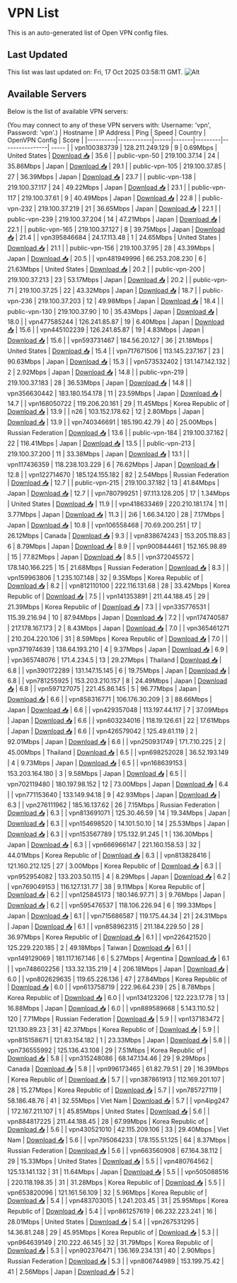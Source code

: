 # VPN List

This is an auto-generated list of Open VPN config files.

## Last Updated

This list was last updated on: Fri, 17 Oct 2025 03:58:11 GMT.
![Alt](https://repobeats.axiom.co/api/embed/186b98318ef1479477931607c1ad7d823f12451f.svg "Repobeats analytics image")

## Available Servers

Below is the list of available VPN servers:

(You may connect to any of these VPN servers with: Username: 'vpn', Password: 'vpn'.)
| Hostname | IP Address | Ping | Speed | Country | OpenVPN Config | Score |
|----------|------------|------|-------|---------|----------------| ----- |
| vpn100383739 | 128.211.249.129 | 9 | 0.69Mbps | United States | [Download 📥](./configs/server_0_US.ovpn) | 35.6 |
| public-vpn-50 | 219.100.37.14 | 24 | 35.86Mbps | Japan | [Download 📥](./configs/server_1_JP.ovpn) | 29.1 |
| public-vpn-105 | 219.100.37.85 | 27 | 36.39Mbps | Japan | [Download 📥](./configs/server_2_JP.ovpn) | 23.7 |
| public-vpn-138 | 219.100.37.117 | 24 | 49.22Mbps | Japan | [Download 📥](./configs/server_3_JP.ovpn) | 23.1 |
| public-vpn-117 | 219.100.37.61 | 9 | 40.49Mbps | Japan | [Download 📥](./configs/server_4_JP.ovpn) | 22.8 |
| public-vpn-232 | 219.100.37.219 | 21 | 36.65Mbps | Japan | [Download 📥](./configs/server_5_JP.ovpn) | 22.1 |
| public-vpn-239 | 219.100.37.204 | 14 | 47.21Mbps | Japan | [Download 📥](./configs/server_6_JP.ovpn) | 22.1 |
| public-vpn-165 | 219.100.37.127 | 8 | 39.75Mbps | Japan | [Download 📥](./configs/server_7_JP.ovpn) | 21.4 |
| vpn395846684 | 24.17.113.48 | 1 | 24.65Mbps | United States | [Download 📥](./configs/server_8_US.ovpn) | 21.1 |
| public-vpn-156 | 219.100.37.95 | 28 | 43.39Mbps | Japan | [Download 📥](./configs/server_9_JP.ovpn) | 20.5 |
| vpn481949996 | 66.253.208.230 | 6 | 21.63Mbps | United States | [Download 📥](./configs/server_10_US.ovpn) | 20.2 |
| public-vpn-200 | 219.100.37.213 | 23 | 53.17Mbps | Japan | [Download 📥](./configs/server_11_JP.ovpn) | 20.2 |
| public-vpn-71 | 219.100.37.25 | 22 | 43.32Mbps | Japan | [Download 📥](./configs/server_12_JP.ovpn) | 18.7 |
| public-vpn-236 | 219.100.37.203 | 12 | 49.98Mbps | Japan | [Download 📥](./configs/server_13_JP.ovpn) | 18.4 |
| public-vpn-130 | 219.100.37.90 | 10 | 35.43Mbps | Japan | [Download 📥](./configs/server_14_JP.ovpn) | 18.0 |
| vpn477585244 | 126.241.85.87 | 19 | 6.40Mbps | Japan | [Download 📥](./configs/server_15_JP.ovpn) | 15.6 |
| vpn445102239 | 126.241.85.87 | 19 | 4.83Mbps | Japan | [Download 📥](./configs/server_16_JP.ovpn) | 15.6 |
| vpn593731467 | 184.56.20.127 | 36 | 21.18Mbps | United States | [Download 📥](./configs/server_17_US.ovpn) | 15.4 |
| vpn717671506 | 113.145.237.167 | 23 | 90.63Mbps | Japan | [Download 📥](./configs/server_18_JP.ovpn) | 15.3 |
| vpn573532402 | 131.147.142.132 | 2 | 2.92Mbps | Japan | [Download 📥](./configs/server_19_JP.ovpn) | 14.8 |
| public-vpn-219 | 219.100.37.183 | 28 | 36.53Mbps | Japan | [Download 📥](./configs/server_20_JP.ovpn) | 14.8 |
| vpn356630442 | 183.180.154.178 | 11 | 23.59Mbps | Japan | [Download 📥](./configs/server_21_JP.ovpn) | 14.7 |
| vpn168050722 | 119.206.20.161 | 29 | 11.45Mbps | Korea Republic of | [Download 📥](./configs/server_22_KR.ovpn) | 13.9 |
| n26 | 103.152.178.62 | 12 | 2.80Mbps | Japan | [Download 📥](./configs/server_23_JP.ovpn) | 13.9 |
| vpn740346691 | 185.190.42.79 | 40 | 25.00Mbps | Russian Federation | [Download 📥](./configs/server_24_RU.ovpn) | 13.6 |
| public-vpn-184 | 219.100.37.162 | 22 | 116.41Mbps | Japan | [Download 📥](./configs/server_25_JP.ovpn) | 13.5 |
| public-vpn-213 | 219.100.37.200 | 11 | 33.38Mbps | Japan | [Download 📥](./configs/server_26_JP.ovpn) | 13.1 |
| vpn117436359 | 118.238.103.229 | 6 | 76.62Mbps | Japan | [Download 📥](./configs/server_27_JP.ovpn) | 12.8 |
| vpn122714670 | 185.124.155.182 | 82 | 2.54Mbps | Russian Federation | [Download 📥](./configs/server_28_RU.ovpn) | 12.7 |
| public-vpn-215 | 219.100.37.182 | 13 | 41.84Mbps | Japan | [Download 📥](./configs/server_29_JP.ovpn) | 12.7 |
| vpn780799251 | 97.113.128.205 | 17 | 1.34Mbps | United States | [Download 📥](./configs/server_30_US.ovpn) | 11.9 |
| vpn418633469 | 220.210.181.174 | 11 | 3.77Mbps | Japan | [Download 📥](./configs/server_31_JP.ovpn) | 11.3 |
| 2i6 | 1.66.34.120 | 28 | 7.17Mbps | Japan | [Download 📥](./configs/server_32_JP.ovpn) | 10.8 |
| vpn106558468 | 70.69.200.251 | 17 | 26.12Mbps | Canada | [Download 📥](./configs/server_33_CA.ovpn) | 9.3 |
| vpn838674243 | 153.205.118.83 | 6 | 8.79Mbps | Japan | [Download 📥](./configs/server_34_JP.ovpn) | 8.9 |
| vpn900844461 | 152.165.98.89 | 15 | 77.82Mbps | Japan | [Download 📥](./configs/server_35_JP.ovpn) | 8.5 |
| vpn372045572 | 178.140.166.225 | 15 | 21.68Mbps | Russian Federation | [Download 📥](./configs/server_36_RU.ovpn) | 8.3 |
| vpn159963806 | 1.235.107.148 | 32 | 9.35Mbps | Korea Republic of | [Download 📥](./configs/server_37_KR.ovpn) | 8.2 |
| vpn812110100 | 222.116.131.68 | 28 | 33.42Mbps | Korea Republic of | [Download 📥](./configs/server_38_KR.ovpn) | 7.5 |
| vpn141353891 | 211.44.188.45 | 29 | 21.39Mbps | Korea Republic of | [Download 📥](./configs/server_39_KR.ovpn) | 7.3 |
| vpn335776531 | 115.39.216.94 | 10 | 87.94Mbps | Japan | [Download 📥](./configs/server_40_JP.ovpn) | 7.2 |
| vpn174740587 | 217.178.167.173 | 2 | 8.43Mbps | Japan | [Download 📥](./configs/server_41_JP.ovpn) | 7.0 |
| vpn365461271 | 210.204.220.106 | 31 | 8.59Mbps | Korea Republic of | [Download 📥](./configs/server_42_KR.ovpn) | 7.0 |
| vpn371974639 | 138.64.193.210 | 4 | 9.37Mbps | Japan | [Download 📥](./configs/server_43_JP.ovpn) | 6.9 |
| vpn365748076 | 171.4.234.5 | 13 | 29.27Mbps | Thailand | [Download 📥](./configs/server_44_TH.ovpn) | 6.8 |
| vpn390172289 | 131.147.15.145 | 6 | 19.75Mbps | Japan | [Download 📥](./configs/server_45_JP.ovpn) | 6.8 |
| vpn781255925 | 153.203.210.157 | 8 | 24.49Mbps | Japan | [Download 📥](./configs/server_46_JP.ovpn) | 6.8 |
| vpn597127075 | 221.45.86.145 | 5 | 96.77Mbps | Japan | [Download 📥](./configs/server_47_JP.ovpn) | 6.6 |
| vpn858316771 | 106.176.30.209 | 3 | 88.66Mbps | Japan | [Download 📥](./configs/server_48_JP.ovpn) | 6.6 |
| vpn429357048 | 113.197.44.117 | 7 | 37.09Mbps | Japan | [Download 📥](./configs/server_49_JP.ovpn) | 6.6 |
| vpn603234016 | 118.19.126.61 | 22 | 17.61Mbps | Japan | [Download 📥](./configs/server_50_JP.ovpn) | 6.6 |
| vpn426579042 | 125.49.61.119 | 2 | 92.01Mbps | Japan | [Download 📥](./configs/server_51_JP.ovpn) | 6.6 |
| vpn250931749 | 171.7.10.225 | 2 | 45.00Mbps | Thailand | [Download 📥](./configs/server_52_TH.ovpn) | 6.5 |
| vpn698252028 | 36.52.193.149 | 4 | 9.73Mbps | Japan | [Download 📥](./configs/server_53_JP.ovpn) | 6.5 |
| vpn168639153 | 153.203.164.180 | 3 | 9.58Mbps | Japan | [Download 📥](./configs/server_54_JP.ovpn) | 6.5 |
| vpn702119480 | 180.197.98.152 | 12 | 73.00Mbps | Japan | [Download 📥](./configs/server_55_JP.ovpn) | 6.4 |
| vpn771153640 | 133.149.94.18 | 9 | 42.93Mbps | Japan | [Download 📥](./configs/server_56_JP.ovpn) | 6.3 |
| vpn276111962 | 185.16.137.62 | 26 | 7.15Mbps | Russian Federation | [Download 📥](./configs/server_57_RU.ovpn) | 6.3 |
| vpn813691071 | 125.30.46.59 | 14 | 19.34Mbps | Japan | [Download 📥](./configs/server_58_JP.ovpn) | 6.3 |
| vpn154698520 | 14.101.50.10 | 14 | 25.53Mbps | Japan | [Download 📥](./configs/server_59_JP.ovpn) | 6.3 |
| vpn153567789 | 175.132.91.245 | 1 | 136.30Mbps | Japan | [Download 📥](./configs/server_60_JP.ovpn) | 6.3 |
| vpn666966147 | 221.160.158.53 | 32 | 44.01Mbps | Korea Republic of | [Download 📥](./configs/server_61_KR.ovpn) | 6.3 |
| vpn813828416 | 121.160.212.125 | 27 | 3.00Mbps | Korea Republic of | [Download 📥](./configs/server_62_KR.ovpn) | 6.3 |
| vpn952954082 | 133.203.50.115 | 4 | 8.29Mbps | Japan | [Download 📥](./configs/server_63_JP.ovpn) | 6.2 |
| vpn769049153 | 116.127.131.77 | 38 | 9.11Mbps | Korea Republic of | [Download 📥](./configs/server_64_KR.ovpn) | 6.2 |
| vpn125845173 | 180.146.97.71 | 3 | 9.76Mbps | Japan | [Download 📥](./configs/server_65_JP.ovpn) | 6.2 |
| vpn595476537 | 118.106.226.94 | 6 | 199.33Mbps | Japan | [Download 📥](./configs/server_66_JP.ovpn) | 6.1 |
| vpn715686587 | 119.175.44.34 | 21 | 24.31Mbps | Japan | [Download 📥](./configs/server_67_JP.ovpn) | 6.1 |
| vpn858962315 | 211.184.229.50 | 28 | 36.97Mbps | Korea Republic of | [Download 📥](./configs/server_68_KR.ovpn) | 6.1 |
| vpn226421520 | 125.229.220.185 | 2 | 49.18Mbps | Taiwan | [Download 📥](./configs/server_69_TW.ovpn) | 6.1 |
| vpn149129069 | 181.117.167.146 | 6 | 5.27Mbps | Argentina | [Download 📥](./configs/server_70_AR.ovpn) | 6.1 |
| vpn748602256 | 133.32.135.219 | 4 | 206.18Mbps | Japan | [Download 📥](./configs/server_71_JP.ovpn) | 6.0 |
| vpn802629635 | 119.65.226.136 | 47 | 27.84Mbps | Korea Republic of | [Download 📥](./configs/server_72_KR.ovpn) | 6.0 |
| vpn613758719 | 222.96.64.239 | 25 | 8.78Mbps | Korea Republic of | [Download 📥](./configs/server_73_KR.ovpn) | 6.0 |
| vpn134123206 | 122.223.17.78 | 13 | 16.88Mbps | Japan | [Download 📥](./configs/server_74_JP.ovpn) | 6.0 |
| vpn889589668 | 5.143.110.52 | 120 | 7.71Mbps | Russian Federation | [Download 📥](./configs/server_75_RU.ovpn) | 5.9 |
| vpn137183472 | 121.130.89.23 | 31 | 42.37Mbps | Korea Republic of | [Download 📥](./configs/server_76_KR.ovpn) | 5.9 |
| vpn815158671 | 121.83.154.182 | 1 | 23.33Mbps | Japan | [Download 📥](./configs/server_77_JP.ovpn) | 5.8 |
| vpn736555992 | 125.136.43.108 | 29 | 7.51Mbps | Korea Republic of | [Download 📥](./configs/server_78_KR.ovpn) | 5.8 |
| vpn315248086 | 68.147.134.46 | 29 | 9.29Mbps | Canada | [Download 📥](./configs/server_79_CA.ovpn) | 5.8 |
| vpn996173465 | 61.82.79.51 | 29 | 16.39Mbps | Korea Republic of | [Download 📥](./configs/server_80_KR.ovpn) | 5.7 |
| vpn387861913 | 112.169.201.107 | 28 | 15.27Mbps | Korea Republic of | [Download 📥](./configs/server_81_KR.ovpn) | 5.7 |
| vpn785727119 | 58.186.48.76 | 41 | 32.55Mbps | Viet Nam | [Download 📥](./configs/server_82_VN.ovpn) | 5.7 |
| vpn4ipg247 | 172.167.211.107 | 1 | 45.85Mbps | United States | [Download 📥](./configs/server_83_US.ovpn) | 5.6 |
| vpn884817225 | 211.44.188.45 | 28 | 67.99Mbps | Korea Republic of | [Download 📥](./configs/server_84_KR.ovpn) | 5.6 |
| vpn430521010 | 42.115.209.106 | 33 | 29.40Mbps | Viet Nam | [Download 📥](./configs/server_85_VN.ovpn) | 5.6 |
| vpn795064233 | 178.155.51.125 | 64 | 8.37Mbps | Russian Federation | [Download 📥](./configs/server_86_RU.ovpn) | 5.6 |
| vpn663560908 | 67.164.38.112 | 29 | 15.33Mbps | United States | [Download 📥](./configs/server_87_US.ovpn) | 5.5 |
| vpn480764562 | 125.13.141.132 | 31 | 11.64Mbps | Japan | [Download 📥](./configs/server_88_JP.ovpn) | 5.5 |
| vpn505088516 | 220.118.198.35 | 31 | 31.28Mbps | Korea Republic of | [Download 📥](./configs/server_89_KR.ovpn) | 5.5 |
| vpn653820096 | 121.161.56.109 | 32 | 5.96Mbps | Korea Republic of | [Download 📥](./configs/server_90_KR.ovpn) | 5.4 |
| vpn483703015 | 1.241.203.45 | 31 | 25.95Mbps | Korea Republic of | [Download 📥](./configs/server_91_KR.ovpn) | 5.4 |
| vpn861257619 | 66.232.223.241 | 16 | 28.01Mbps | United States | [Download 📥](./configs/server_92_US.ovpn) | 5.4 |
| vpn267531295 | 14.36.81.248 | 29 | 45.95Mbps | Korea Republic of | [Download 📥](./configs/server_93_KR.ovpn) | 5.3 |
| vpn964639149 | 210.222.46.145 | 32 | 31.79Mbps | Korea Republic of | [Download 📥](./configs/server_94_KR.ovpn) | 5.3 |
| vpn902376471 | 136.169.234.131 | 40 | 2.90Mbps | Russian Federation | [Download 📥](./configs/server_95_RU.ovpn) | 5.3 |
| vpn806744989 | 153.199.75.42 | 41 | 2.56Mbps | Japan | [Download 📥](./configs/server_96_JP.ovpn) | 5.2 |
